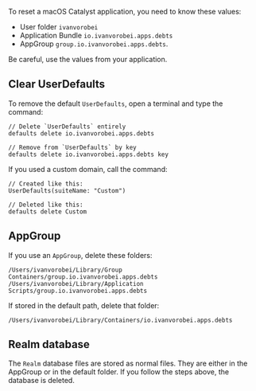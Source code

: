 To reset a macOS Catalyst application, you need to know these values:

- User folder `ivanvorobei`
- Application Bundle `io.ivanvorobei.apps.debts`
- AppGroup `group.io.ivanvorobei.apps.debts`.

Be careful, use the values from your application.

## Clear UserDefaults

To remove the default `UserDefaults`, open a terminal and type the command:

```
// Delete `UserDefaults` entirely 
defaults delete io.ivanvorobei.apps.debts

// Remove from `UserDefaults` by key 
defaults delete io.ivanvorobei.apps.debts key
```

If you used a custom domain, call the command:

```
// Created like this: 
UserDefaults(suiteName: "Custom")

// Deleted like this:
defaults delete Custom
```

## AppGroup

If you use an `AppGroup`, delete these folders:

```
/Users/ivanvorobei/Library/Group Containers/group.io.ivanvorobei.apps.debts
/Users/ivanvorobei/Library/Application Scripts/group.io.ivanvorobei.apps.debts
```

If stored in the default path, delete that folder:

```
/Users/ivanvorobei/Library/Containers/io.ivanvorobei.apps.debts
```

## Realm database

The `Realm` database files are stored as normal files. They are either in the AppGroup or in the default folder. If you follow the steps above, the database is deleted.
